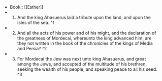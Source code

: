 - Book:: [[Esther]]
- 1. And the king Ahasuerus laid a tribute upon the land, and upon the isles of the sea. ^1
- 2. And all the acts of his power and of his might, and the declaration of the greatness of Mordecai, whereunto the king advanced him, are they not written in the book of the chronicles of the kings of Media and Persia? ^2
- 3. For Mordecai the Jew was next unto king Ahasuerus, and great among the Jews, and accepted of the multitude of his brethren, seeking the wealth of his people, and speaking peace to all his seed. ^3
